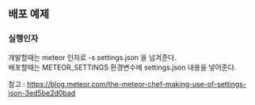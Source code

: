 ## 배포 예제

### 실행인자

개발할때는 meteor 인자로  -s settings.json  을 넘겨준다.  
배포할때는 METEOR_SETTINGS 환경변수에 settings.json 내용을 넣어준다.  

참고 : 
https://blog.meteor.com/the-meteor-chef-making-use-of-settings-json-3ed5be2d0bad   

